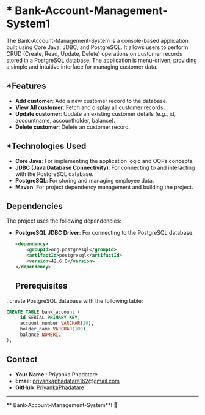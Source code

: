 # * Bank-Account-Management-System1
The Bank-Account-Management-System is a console-based application built using Core Java, JDBC, and PostgreSQL. It allows users to perform CRUD (Create, Read, Update, Delete) operations on customer records stored in a PostgreSQL database. The application is menu-driven, providing a simple and intuitive interface for managing customer data.

## *Features
- **Add customer**: Add a new  customer record to the database.
- **View All customer**: Fetch and display all  customer records.
- **Update  customer**: Update an existing  customer details (e.g., id, accountname, accountholder, balance).
- **Delete customer**: Delete an  customer record.


## *Technologies Used
- **Core Java**: For implementing the application logic and OOPs concepts.
- **JDBC (Java Database Connectivity)**: For connecting to and interacting with the PostgreSQL database.
- **PostgreSQL**: For storing and managing employee data.
- **Maven**: For project dependency management and building the project.

## Dependencies

The project uses the following dependencies:

- **PostgreSQL JDBC Driver**: For connecting to the PostgreSQL database.
  ```xml
  <dependency>
      <groupId>org.postgresql</groupId>
      <artifactId>postgresql</artifactId>
      <version>42.6.0</version>
  </dependency>
  ```
  ## Prerequisites
. create PostgreSQL database with the following table:
   ```sql
 CREATE TABLE bank_account (
        id SERIAL PRIMARY KEY,
	    account_number VARCHAR(20),
	    holder_name VARCHAR(100),
	    balance NUMERIC
   );
   ```

## Contact
- **Your Name** : Priyanka Phadatare 
- **Email**: priyankaphadatare162@gmail.com  
- **GitHub**: [PriyankaPhadatare](https://github.com/PriyankaPhadatare)

---
** Bank-Account-Management-System**! 🚀
